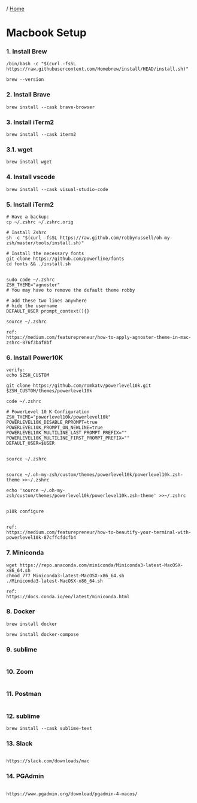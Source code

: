 / [Home](index.md)

# Macbook Setup


### 1. Install Brew
```
/bin/bash -c "$(curl -fsSL https://raw.githubusercontent.com/Homebrew/install/HEAD/install.sh)"

brew --version
```


### 2. Install Brave
```
brew install --cask brave-browser
```

### 3. Install iTerm2
```
brew install --cask iterm2
```


### 3.1. wget
```
brew install wget
```

### 4. Install vscode
```
brew install --cask visual-studio-code
```
  

### 5. Install iTerm2
```
# Have a backup:
cp ~/.zshrc ~/.zshrc.orig

# Install Zshrc
sh -c "$(curl -fsSL https://raw.github.com/robbyrussell/oh-my-zsh/master/tools/install.sh)"

# Install the necessary fonts
git clone https://github.com/powerline/fonts
cd fonts && ./install.sh


sudo code ~/.zshrc
ZSH_THEME="agnoster"
# You may have to remove the default theme robby

# add these two lines anywhere
# hide the username
DEFAULT_USER prompt_context(){}

source ~/.zshrc

ref:
https://medium.com/featurepreneur/how-to-apply-agnoster-theme-in-mac-zshrc-876f3baf8bf

```

### 6. Install Power10K
```
verify:
echo $ZSH_CUSTOM

git clone https://github.com/romkatv/powerlevel10k.git $ZSH_CUSTOM/themes/powerlevel10k

code ~/.zshrc

# PowerLevel 10 K Configuration
ZSH_THEME="powerlevel10k/powerlevel10k"
POWERLEVEL10K_DISABLE_RPROMPT=true
POWERLEVEL10K_PROMPT_ON_NEWLINE=true
POWERLEVEL10K_MULTILINE_LAST_PROMPT_PREFIX=""
POWERLEVEL10K_MULTILINE_FIRST_PROMPT_PREFIX=""
DEFAULT_USER=$USER


source ~/.zshrc


source ~/.oh-my-zsh/custom/themes/powerlevel10k/powerlevel10k.zsh-theme >>~/.zshrc

echo 'source ~/.oh-my-zsh/custom/themes/powerlevel10k/powerlevel10k.zsh-theme' >>~/.zshrc


p10k configure


ref:
https://medium.com/featurepreneur/how-to-beautify-your-terminal-with-powerlevel10k-87cffcfdcfb4
```




### 7. Miniconda
```
wget https://repo.anaconda.com/miniconda/Miniconda3-latest-MacOSX-x86_64.sh
chmod 777 Miniconda3-latest-MacOSX-x86_64.sh
./Miniconda3-latest-MacOSX-x86_64.sh

ref:
https://docs.conda.io/en/latest/miniconda.html
```



### 8. Docker
```
brew install docker

brew install docker-compose
```

### 9. sublime
```

```


### 10. Zoom
```

```


### 11. Postman
```

```


### 12. sublime
```
brew install --cask sublime-text
```

### 13. Slack
```

https://slack.com/downloads/mac

```

### 14. PGAdmin
```

https://www.pgadmin.org/download/pgadmin-4-macos/

```




